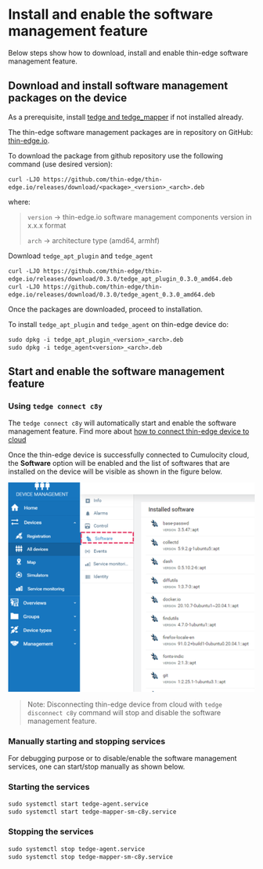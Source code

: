 # Install and enable the software management feature
Below steps show how to download, install and enable thin-edge software management feature.

## Download and install software management packages on the device

As a prerequisite, install [tedge and tedge_mapper](../howto-guides/002_installation.md) if not installed already. 

The thin-edge software management packages are in repository on GitHub: [thin-edge.io](https://github.com/thin-edge/thin-edge.io/releases).

To download the package from github repository use the following command (use desired version):

```shell
curl -LJO https://github.com/thin-edge/thin-edge.io/releases/download/<package>_<version>_<arch>.deb
```

where:
> `version` -> thin-edge.io software management components version in x.x.x format
>
> `arch` -> architecture type (amd64, armhf)

Download `tedge_apt_plugin` and `tedge_agent`

```shell
curl -LJO https://github.com/thin-edge/thin-edge.io/releases/download/0.3.0/tedge_apt_plugin_0.3.0_amd64.deb
curl -LJO https://github.com/thin-edge/thin-edge.io/releases/download/0.3.0/tedge_agent_0.3.0_amd64.deb
```

Once the packages are downloaded, proceed to installation.

To install `tedge_apt_plugin` and `tedge_agent` on thin-edge device do:

```shell
sudo dpkg -i tedge_apt_plugin_<version>_<arch>.deb
sudo dpkg -i tedge_agent<version>_<arch>.deb
```


## Start and enable the software management feature

### Using `tedge connect c8y`

The `tedge connect c8y` will automatically start and enable the software management feature.
Find more about [how to connect thin-edge device to cloud](../howto-guides/004_connect.md)

Once the thin-edge device is successfully connected to Cumulocity cloud, the **Software** option will be enabled and
the list of softwares that are installed on the device will be visible as shown in the figure below.

![Add new software](./images/start-software-management.png)

> Note: Disconnecting thin-edge device from cloud with `tedge disconnect c8y` command will stop and disable the software management feature.


### Manually starting and stopping services

For debugging purpose or to disable/enable the software management services, one can start/stop manually as shown below.

### Starting the services

```shell
sudo systemctl start tedge-agent.service
sudo systemctl start tedge-mapper-sm-c8y.service
```

### Stopping the services

```shell
sudo systemctl stop tedge-agent.service
sudo systemctl stop tedge-mapper-sm-c8y.service
```

